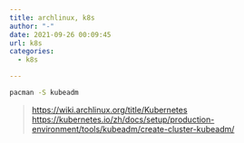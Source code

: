 ```yaml
---
title: archlinux, k8s
author: "-"
date: 2021-09-26 00:09:45
url: k8s
categories:
  - k8s

---
```


```bash
pacman -S kubeadm
```

>https://wiki.archlinux.org/title/Kubernetes
>https://kubernetes.io/zh/docs/setup/production-environment/tools/kubeadm/create-cluster-kubeadm/
